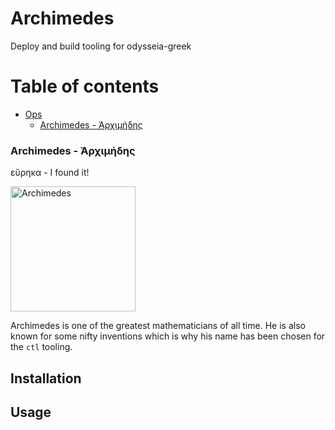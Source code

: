 # Archimedes

Deploy and build tooling for odysseia-greek


# Table of contents <!-- omit in toc -->
- [Ops](#ops)
    - [Archimedes - Ἀρχιμήδης](#archimedes---ἀρχιμήδης)

  
### Archimedes - Ἀρχιμήδης

εὕρηκα - I found it!

<img src="https://upload.wikimedia.org/wikipedia/commons/c/c5/Archimedes_The_School_of_Athens.png" alt="Archimedes" width="200"/>

Archimedes is one of the greatest mathematicians of all time. He is also known for some nifty inventions which is why his
name has been chosen for the `ctl` tooling.


## Installation

## Usage